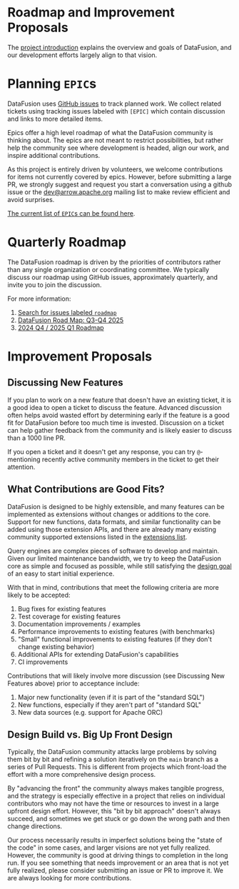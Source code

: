<!--
Licensed to the Apache Software Foundation (ASF) under one
or more contributor license agreements. See the NOTICE file
distributed with this work for additional information
regarding copyright ownership. The ASF licenses this file
to you under the Apache License, Version 2.0 (the
"License"); you may not use this file except in compliance
with the License. You may obtain a copy of the License at

    http://www.apache.org/licenses/LICENSE-2.0

Unless required by applicable law or agreed to in writing,
software distributed under the License is distributed on an
"AS IS" BASIS, WITHOUT WARRANTIES OR CONDITIONS OF ANY
KIND, either express or implied. See the License for the
specific language governing permissions and limitations
under the License.
-->

# Roadmap and Improvement Proposals

The [project introduction](../user-guide/introduction) explains the
overview and goals of DataFusion, and our development efforts largely
align to that vision.

# Planning `EPIC`s

DataFusion uses [GitHub
issues](https://github.com/apache/datafusion/issues) to track
planned work. We collect related tickets using tracking issues labeled
with `[EPIC]` which contain discussion and links to more detailed items.

Epics offer a high level roadmap of what the DataFusion
community is thinking about. The epics are not meant to restrict
possibilities, but rather help the community see where development is
headed, align our work, and inspire additional contributions.

As this project is entirely driven by volunteers, we welcome
contributions for items not currently covered by epics. However,
before submitting a large PR, we strongly suggest and request you
start a conversation using a github issue or the
[dev@arrow.apache.org](mailto:dev@arrow.apache.org) mailing list to
make review efficient and avoid surprises.

[The current list of `EPIC`s can be found here](https://github.com/apache/datafusion/issues?q=is%3Aissue+is%3Aopen+epic).

# Quarterly Roadmap

The DataFusion roadmap is driven by the priorities of contributors rather than
any single organization or coordinating committee. We typically discuss our
roadmap using GitHub issues, approximately quarterly, and invite you to join the
discussion.

For more information:

1. [Search for issues labeled `roadmap`](https://github.com/apache/datafusion/issues?q=is%3Aissue%20%20%20roadmap)
2. [DataFusion Road Map: Q3-Q4 2025](https://github.com/apache/datafusion/issues/15878)
3. [2024 Q4 / 2025 Q1 Roadmap](https://github.com/apache/datafusion/issues/13274)

# Improvement Proposals

## Discussing New Features

If you plan to work on a new feature that doesn't have an existing ticket, it is
a good idea to open a ticket to discuss the feature. Advanced discussion often
helps avoid wasted effort by determining early if the feature is a good fit for
DataFusion before too much time is invested. Discussion on a ticket can help
gather feedback from the community and is likely easier to discuss than a 1000
line PR.

If you open a ticket and it doesn't get any response, you can try `@`-mentioning
recently active community members in the ticket to get their attention.

## What Contributions are Good Fits?

DataFusion is designed to be highly extensible, and many features can be
implemented as extensions without changes or additions to the core. Support for
new functions, data formats, and similar functionality can be added using those
extension APIs, and there are already many existing community supported
extensions listed in the [extensions list].

Query engines are complex pieces of software to develop and maintain. Given our
limited maintenance bandwidth, we try to keep the DataFusion core as simple and
focused as possible, while still satisfying the [design goal] of an easy to
start initial experience.

With that in mind, contributions that meet the following criteria are more likely
to be accepted:

1. Bug fixes for existing features
2. Test coverage for existing features
3. Documentation improvements / examples
4. Performance improvements to existing features (with benchmarks)
5. "Small" functional improvements to existing features (if they don't change existing behavior)
6. Additional APIs for extending DataFusion's capabilities
7. CI improvements

Contributions that will likely involve more discussion (see Discussing New
Features above) prior to acceptance include:

1. Major new functionality (even if it is part of the "standard SQL")
2. New functions, especially if they aren't part of "standard SQL"
3. New data sources (e.g. support for Apache ORC)

[extensions list]: ../library-user-guide/extensions.md
[design goal]: https://docs.rs/datafusion/latest/datafusion/index.html#design-goals

## Design Build vs. Big Up Front Design

Typically, the DataFusion community attacks large problems by solving them bit
by bit and refining a solution iteratively on the `main` branch as a series of
Pull Requests. This is different from projects which front-load the effort
with a more comprehensive design process.

By "advancing the front" the community always makes tangible progress, and the strategy is
especially effective in a project that relies on individual contributors who may
not have the time or resources to invest in a large upfront design effort.
However, this "bit by bit approach" doesn't always succeed, and sometimes we get
stuck or go down the wrong path and then change directions.

Our process necessarily results in imperfect solutions being the "state of the
code" in some cases, and larger visions are not yet fully realized. However, the
community is good at driving things to completion in the long run. If you see
something that needs improvement or an area that is not yet fully realized,
please consider submitting an issue or PR to improve it. We are always looking
for more contributions.
